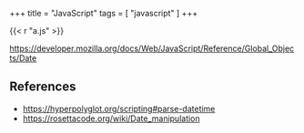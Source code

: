 +++
title = "JavaScript"
tags = [ "javascript" ]
+++

{{< r "a.js" >}}

<https://developer.mozilla.org/docs/Web/JavaScript/Reference/Global_Objects/Date>

## References

- <https://hyperpolyglot.org/scripting#parse-datetime>
- <https://rosettacode.org/wiki/Date_manipulation>
